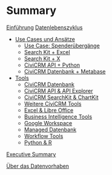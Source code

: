 # Summary


[Einführung](./0-einfuehrung.md)
[Datenlebenszyklus](./datenlebenszyklus.md)
- [Use Cases und Ansätze](./use_cases/0-index.md)
    - [Use Case: Spenderübergänge]()
    - [Search Kit + Excel](./use_cases/searchkit-excel.md)
    - [Search Kit + X]()
    - [CiviCRM API + Python]()
    - [CiviCRM Datenbank + Metabase]()
- [Tools](./tools/0-index.md)
    - [CiviCRM Datenbank](./tools/civicrm-datenbank.md)
    - [CiviCRM API & API Explorer](./tools/civicrm-api.md)
    - [CiviCRM SearchKit & ChartKit](./tools/civicrm-searchkit-chartkit.md)
    - [Weitere CiviCRM Tools](./tools/civicrm-weitere-tools.md)
    - [Excel & Libre Office](./tools/excel.md)
    - [Business Intelligence Tools](./tools/bi-tools.md)
    - [Google Workspace](./tools/google-workspace.md)
    - [Managed Datenbank](./tools/managed-datenbank.md)
    - [Workflow Tools](./tools/workflow-tools.md)
    - [Python & R](./tools/python-und-r.md)

[Executive Summary](./executive-summary.md)

[Über das Datenvorhaben](./ueber.md)